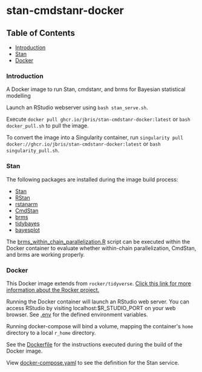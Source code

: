 # stan-cmdstanr-docker

## Table of Contents  

* [Introduction](#introduction) 
* [Stan](#stan) 
* [Docker](#docker) 

### Introduction

A Docker image to run Stan, cmdstanr, and brms for Bayesian statistical modelling

Launch an  RStudio webserver using `bash stan_serve.sh`.

Execute `docker pull ghcr.io/jbris/stan-cmdstanr-docker:latest` or `bash docker_pull.sh` to pull the image.

To convert the image into a Singularity container, run `singularity pull docker://ghcr.io/jbris/stan-cmdstanr-docker:latest` or `bash singularity_pull.sh`.

### Stan

The following packages are installed during the image build process:

* [Stan](https://mc-stan.org/)
* [RStan](https://mc-stan.org/users/interfaces/rstan)
* [rstanarm](https://mc-stan.org/rstanarm/)
* [CmdStan](https://mc-stan.org/users/interfaces/cmdstan)
* [brms](https://paul-buerkner.github.io/brms/)
* [tidybayes](https://mjskay.github.io/tidybayes/)
* [bayesplot](https://mc-stan.org/bayesplot/)

The [brms_within_chain_parallelization.R](brms_within_chain_parallelization.R) script can be executed within the Docker container to evaluate whether within-chain parallelization, CmdStan, and brms are working properly.

### Docker

This Docker image extends from `rocker/tidyverse`. [Click this link for more information about the Rocker project.](https://rocker-project.org/images/)

Running the Docker container will launch an RStudio web server. You can access RStudio by visiting localhost:$R_STUDIO_PORT on your web browser. See [.env](.env) for the defined environment variables.

Running docker-compose will bind a volume, mapping the container's `home` directory to a local `r_home` directory.

See the [Dockerfile](Dockerfile) for the instructions executed during the build of the Docker image. 

View [docker-compose.yaml](docker-compose.yaml) to see the definition for the Stan service.

